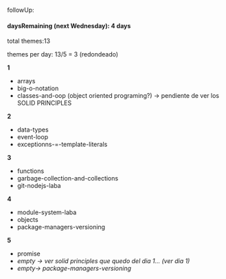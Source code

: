 followUp:



#### daysRemaining (next Wednesday): 4 days



total themes:13



themes per day: 13/5 = 3 (redondeado)



**1**

* arrays
* big-o-notation
* classes-and-oop (object oriented programing?) -> pendiente de ver los SOLID PRINCIPLES

**2**

* data-types
* event-loop
* exceptionns-=-template-literals

**3**

* functions
* garbage-collection-and-collections
* git-nodejs-laba

**4**

* module-system-laba
* objects
* package-managers-versioning

**5**

* promise
* *empty -> ver solid principles que quedo del dia 1... (ver dia 1)*
* *empty-> package-managers-versioning*
